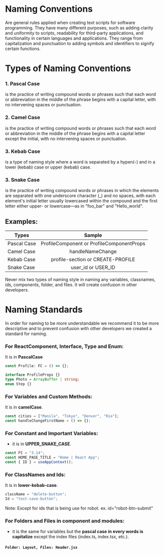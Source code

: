 # Naming Conventions

Are general rules applied when creating text scripts for software programming. They have many different purposes, such as adding clarity and uniformity to scripts, readability for third-party applications, and functionality in certain languages and applications. They range from capitalization and punctuation to adding symbols and identifiers to signify certain functions.

# Types of Naming Conventions

### 1. Pascal Case

is the practice of writing compound words or phrases such that each word or abbreviation in the middle of the phrase begins with a capital letter, with no intervening spaces or punctuation.

### 2. Camel Case

is the practice of writing compound words or phrases such that each word or abbreviation in the middle of the phrase begins with a capital letter except the initial, with no intervening spaces or punctuation.

### 3. Kebab Case

is a type of naming style where a word is separated by a hypen(-) and in a lower (kebab) case or upper (kebab) case.

### 3. Snake Case

is the practice of writing compound words or phrases in which the elements are separated with one underscore character (\_) and no spaces, with each element's initial letter usually lowercased within the compound and the first letter either upper- or lowercase—as in "foo_bar" and "Hello_world".

## Examples:

| Types       |                  Sample                   |
| ----------- | :---------------------------------------: |
| Pascal Case | ProfileComponent or ProfileComponentProps |
| Camel Case  |             handleNameChange              |
| Kebab Case  |     profile-section or CREATE-PROFILE     |
| Snake Case  |            user_id or USER_ID             |

Never mix two types of naming style in naming any variables, classnames, ids, components, folder, and files. It will create confusion in other developers.

# Naming Standards

In order for naming to be more understandable we recommend it to be more descriptive and to prevent confusion with other developers we created a standard for naming.

### For ReactComponent, Interface, Type and Enum:

It is in **PascalCase**

```ts
const Profile: FC = () => {};

interface ProfileProps {}
type Photo = ArrayBuffer | string;
enum Step {}
```

### For Variables and Custom Methods:

It is in **camelCase**.

```js
const cities = ["Manila", "Tokyo", "Denver", "Rio"];
const handleChangeFirstName = () => {};
```

### For Constant and Important Variables:

- it is in **UPPER_SNAKE_CASE**.

```js
const PI = "3.14";
const HOME_PAGE_TITLE = "Home | React App";
const { ID } = useAppContext();
```

### For ClassNames and Ids:

It is in **lower-kebab-case**.

```js
className = "delete-button";
Id = "test-save-button";
```

Note: Except for ids that is being use for robot. ex. id="robot-btn-submit"

### For Folders and Files in component and modules:

- it is the same for variables but the **pascal case in every words is capitalize** except the index files (index.ts, index.tsx, etc.).

#### `Folder: Layout, Files: Header.jsx`
